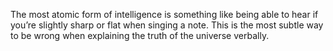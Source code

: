 
The most atomic form of intelligence is something like being able to hear if you’re slightly sharp or flat when singing a note. This is the most subtle way to be wrong when explaining the truth of the universe verbally. 